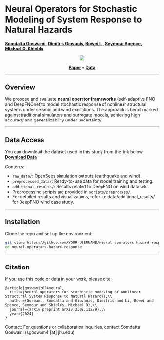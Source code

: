 # Neural Operators for Stochastic Modeling of System Response to Natural Hazards

**[Somdatta Goswami](https://scholar.google.com/citations?user=GaKrpSkAAAAJ&hl=en), [Dimitris Giovanis](https://scholar.google.com/citations?user=dnFLyp4AAAAJ&hl=en), [Bowei Li](https://scholar.google.com/citations?user=MDVtPqwAAAAJ&hl=en), [Seymour Spence](https://scholar.google.com/citations?user=gDH80t0AAAAJ), [Michael D. Shields](https://scholar.google.com/citations?user=hc85Ll0AAAAJ)**

<p align="center">
  <img src="https://img.shields.io/badge/arXiv-2502.11279-b31b1b.svg" />
</p>
<p align="center">
  <a href="https://arxiv.org/abs/2502.11279"><strong>Paper</strong></a> •
  <a href="https://livejohnshopkins-my.sharepoint.com/:f:/g/personal/sgoswam4_jh_edu/ElqEfANCWC5BrvojtY_vCHoBF5T_3ZtnVxyQUs3UMDuGVQ?e=OBqf1s"><strong>Data</strong></a>
</p>

---

## Overview

We propose and evaluate **neural operator frameworks** (self-adaptive FNO and DeepFNOnet)to model stochastic response of nonlinear structural systems under seismic and wind excitations. The approach is benchmarked against traditional simulators and surrogate models, achieving high accuracy and generalizability under uncertainty.

---

## Data Access

You can download the dataset used in this study from the link below: **[Download Data](https://livejohnshopkins-my.sharepoint.com/:f:/g/personal/sgoswam4_jh_edu/ElqEfANCWC5BrvojtY_vCHoBF5T_3ZtnVxyQUs3UMDuGVQ?e=OBqf1s)**

Contents:
- `raw_data/`: OpenSees simulation outputs (earthquake and wind).
- `preprocessed_data/`: Ready-to-use data for model training and testing.
- `additional_results/`: Results related to DeepFNO on wind datasets.
-  Preprocessing scripts are provided in `scripts/preprocess/`.
-  For detailed results and visualizations, refer to: data/additional_results/ for DeepFNO wind case study.

---

## Installation

Clone the repo and set up the environment:

```bash
git clone https://github.com/YOUR-USERNAME/neural-operators-hazard-response.git
cd neural-operators-hazard-response
```
---

## Citation

If you use this code or data in your work, please cite:
```
@article{goswami2024neural,
  title={Neural Operators for Stochastic Modeling of Nonlinear Structural System Response to Natural Hazards},\\
  author={Goswami, Somdatta and Giovanis, Dimitris and Li, Bowei and Spence, Seymour and Shields, Michael D},\\
  journal={arXiv preprint arXiv:2502.11279},\\
  year={2024}
}
```
Contact: For questions or collaboration inquiries, contact Somdatta Goswami (sgoswam4 [at] jhu.edu)

